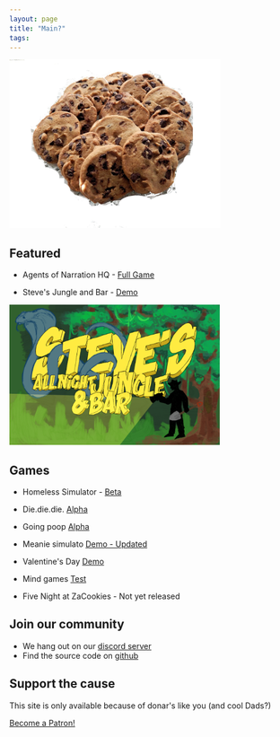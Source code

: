 ```yaml
---
layout: page
title: "Main?"
tags:
---
```


<img style="max-height:300px" src="/images/cookies.jpg" />

## Featured

* Agents of Narration HQ - [Full Game](/games/agents_of_narration.html)

* Steve's Jungle and Bar - [Demo](/games/steve_jungle_and_bar.html)

<img style="max-height:250px" src="/images/SANJABLogo.jpg">

## Games

* Homeless Simulator - [Beta](/games/homeless_simulator_beta.html)
* Die.die.die. [Alpha](/games/diediedie.html)
* Going poop [Alpha](/games/im_going_poop.html)
* Meanie simulato [Demo - Updated](/games/meanie_simulator.html)
* Valentine's Day [Demo](/games/v_day.html)
* Mind games [Test](/games/mind_games_test.html)

* Five Night at ZaCookies - Not yet released


## Join our community

* We hang out on our  [discord server](https://discord.gg/9mr8czB)
* Find the source code on [github](https://github.com/zacookiegames/zacookiegames.github.io)

## Support the cause

This site is only available because of donar's like you (and cool Dads?)

<a href="https://www.patreon.com/bePatron?u=31153894" data-patreon-widget-type="become-patron-button">Become a Patron!</a><script async src="https://c6.patreon.com/becomePatronButton.bundle.js"></script>